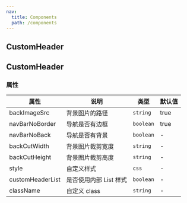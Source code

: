 ```yaml
---
nav:
  title: Components
  path: /components
---
```


## CustomHeader

<code src="./demos/demo1.tsx"></code>

## CustomHeader

### 属性

| 属性             | 说明                   | 类型      | 默认值 |
| ---------------- | ---------------------- | --------- | ------ |
| backImageSrc     | 背景图片的路径         | `string`  | true   |
| navBarNoBorder   | 导航是否有边框         | `boolean` | true   |
| navBarNoBack     | 导航是否有背景         | `boolean` | -      |
| backCutWidth     | 背景图片裁剪宽度       | `string`  | -      |
| backCutHeight    | 背景图片裁剪高度       | `string`  | -      |
| style            | 自定义样式             | `css`     | -      |
| customHeaderList | 是否使用内部 List 样式 | `boolean` | -      |
| className        | 自定义 class           | `string`  | -      |
